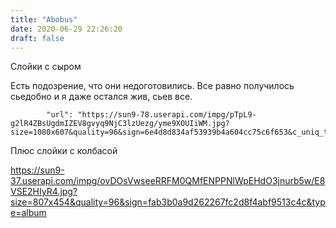 ```yaml
---
title: "Abobus"
date: 2020-06-29 22:26:20
draft: false
---
```


Слойки с сыром

Есть подозрение, что они недоготовились. Все равно получилось сьедобно и я даже остался жив, сьев все.

            "url": "https://sun9-78.userapi.com/impg/pTpL9-g2lR4ZBsUgdmIZEV8gvyq9NjC3lzUezg/yme9XOUIiWM.jpg?size=1080x607&quality=96&sign=6e4d8d834af53939b4a604cc75c6f653&c_uniq_tag=9nC_5Nn8hhjIufXsdvj7UQFnbzCpPVh479_JsHOusFw&type=album",

Плюс слойки с колбасой

https://sun9-37.userapi.com/impg/ovDOsVwseeRRFM0QMfENPPNlWpEHdO3jnurb5w/E8VSE2HIyR4.jpg?size=807x454&quality=96&sign=fab3b0a9d262267fc2d8f4abf9513c4c&type=album

